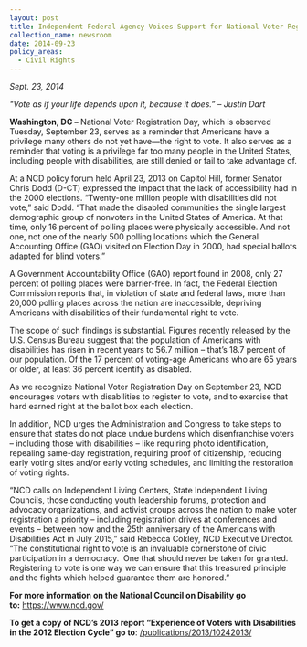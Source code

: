 ```yaml
---
layout: post
title: Independent Federal Agency Voices Support for National Voter Registration Day
collection_name: newsroom
date: 2014-09-23
policy_areas:
  - Civil Rights
---
```

*S﻿ept. 23, 2014*

*"Vote as if your life depends upon it, because it does.” – Justin Dart*

**Washington, DC –** National Voter Registration Day, which is observed Tuesday, September 23, serves as a reminder that Americans have a privilege many others do not yet have—the right to vote. It also serves as a reminder that voting is a privilege far too many people in the United States, including people with disabilities, are still denied or fail to take advantage of.

At a NCD policy forum held April 23, 2013 on Capitol Hill, former Senator Chris Dodd (D-CT) expressed the impact that the lack of accessibility had in the 2000 elections. “Twenty-one million people with disabilities did not vote,” said Dodd. “That made the disabled communities the single largest demographic group of nonvoters in the United States of America. At that time, only 16 percent of polling places were physically accessible. And not one, not one of the nearly 500 polling locations which the General Accounting Office (GAO) visited on Election Day in 2000, had special ballots adapted for blind voters.”

A Government Accountability Office (GAO) report found in 2008, only 27 percent of polling places were barrier-free. In fact, the Federal Election Commission reports that, in violation of state and federal laws, more than 20,000 polling places across the nation are inaccessible, depriving Americans with disabilities of their fundamental right to vote.

The scope of such findings is substantial. Figures recently released by the U.S. Census Bureau suggest that the population of Americans with disabilities has risen in recent years to 56.7 million – that’s 18.7 percent of our population. Of the 17 percent of voting-age Americans who are 65 years or older, at least 36 percent identify as disabled.

As we recognize National Voter Registration Day on September 23, NCD encourages voters with disabilities to register to vote, and to exercise that hard earned right at the ballot box each election.

In addition, NCD urges the Administration and Congress to take steps to ensure that states do not place undue burdens which disenfranchise voters – including those with disabilities – like requiring photo identification, repealing same-day registration, requiring proof of citizenship, reducing early voting sites and/or early voting schedules, and limiting the restoration of voting rights.

“NCD calls on Independent Living Centers, State Independent Living Councils, those conducting youth leadership forums, protection and advocacy organizations, and activist groups across the nation to make voter registration a priority – including registration drives at conferences and events – between now and the 25th anniversary of the Americans with Disabilities Act in July 2015,” said Rebecca Cokley, NCD Executive Director. “The constitutional right to vote is an invaluable cornerstone of civic participation in a democracy.  One that should never be taken for granted. Registering to vote is one way we can ensure that this treasured principle and the fights which helped guarantee them are honored.”

**For more information on the National Council on Disability go to:** <https://www.ncd.gov/>

**To get a copy of NCD’s 2013 report “Experience of Voters with Disabilities in the 2012 Election Cycle” go to**: [/publications/2013/10242013/](https://www.ncd.gov/publications/2013/10242013/)
